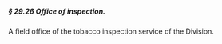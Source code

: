 ##### § 29.26 Office of inspection. #####

A field office of the tobacco inspection service of the Division.